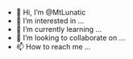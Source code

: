 - 👋 Hi, I’m @MtLunatic
- 👀 I’m interested in ...
- 🌱 I’m currently learning ...
- 💞️ I’m looking to collaborate on ...
- 📫 How to reach me ...

<!---
MtLunatic/MtLunatic is a ✨ special ✨ repository because its `README.md` (this file) appears on your GitHub profile.
You can click the Preview link to take a look at your changes.
--->

